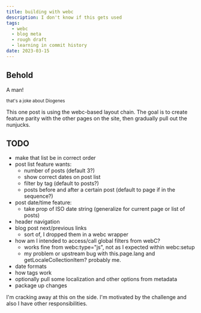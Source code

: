 ```yaml
---
title: building with webc
description: I don't know if this gets used
tags:
  - webc
  - blog meta
  - rough draft
  - learning in commit history
date: 2023-03-15
---
```


## Behold

A man!

<small>that's a joke about Diogenes</small>

This one post is using the webc-based layout chain. The goal is to create feature parity with the other pages on the site, then gradually pull out the nunjucks.

<postlist items="4"></postlist>

## TODO

- make that list be in correct order
- post list feature wants:
  - number of posts (default 3?)
  - show correct dates on post list
  - filter by tag (default to posts?)
  - posts before and after a certain post (default to page if in the sequence?)
- post date/time feature:
  - take prop of ISO date string (generalize for current page or list of posts)
- header navigation
- blog post next/previous links
  - sort of, I dropped them in a webc wrapper
- how am I intended to access/call global filters from webC?
  - works fine from webc:type="js", not as I expected within webc:setup
  - my problem or upstream bug with this.page.lang and getLocaleCollectionItem? probably me.
- date formats
- how tags work
- optionally pull some localization and other options from metadata
- package up changes

I'm cracking away at this on the side. I'm motivated by the challenge and also I have other responsibilities.
